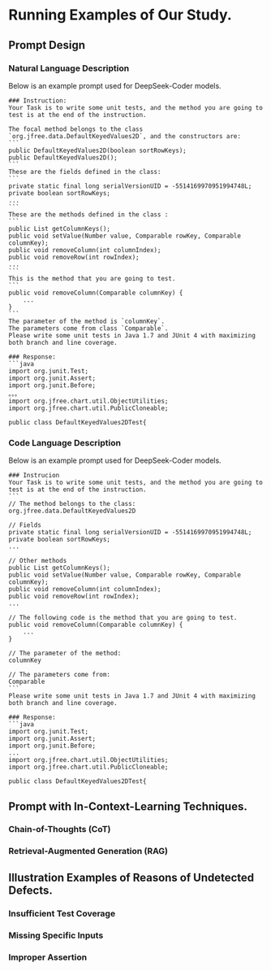 # Running Examples of Our Study.


## Prompt Design

### Natural Language Description

Below is an example prompt used for DeepSeek-Coder models.

    ### Instruction:
    Your Task is to write some unit tests, and the method you are going to test is at the end of the instruction.
    
    The focal method belongs to the class `org.jfree.data.DefaultKeyedValues2D`, and the constructors are:
    ```
    public DefaultKeyedValues2D(boolean sortRowKeys);
    public DefaultKeyedValues2D(); 
    ```
    These are the fields defined in the class:
    ```
    private static final long serialVersionUID = -5514169970951994748L;
    private boolean sortRowKeys;
    ...
    ```
    These are the methods defined in the class :
    ```
    public List getColumnKeys();
    public void setValue(Number value, Comparable rowKey, Comparable columnKey);
    public void removeColumn(int columnIndex);
    public void removeRow(int rowIndex);
    ...
    ```
    This is the method that you are going to test.
    ```
    public void removeColumn(Comparable columnKey) {
        ...
    }
    ```
    The parameter of the method is `columnKey`.
    The parameters come from class `Comparable`.
    Please write some unit tests in Java 1.7 and JUnit 4 with maximizing both branch and line coverage.
    
    ### Response:
    ```java
    import org.junit.Test;
    import org.junit.Assert;
    import org.junit.Before;
    。。。
    import org.jfree.chart.util.ObjectUtilities;
    import org.jfree.chart.util.PublicCloneable;
    
    public class DefaultKeyedValues2DTest{


### Code Language Description

Below is an example prompt used for DeepSeek-Coder models.


    ### Instrucion
    Your Task is to write some unit tests, and the method you are going to test is at the end of the instruction.
    ```
    // The method belongs to the class:
    org.jfree.data.DefaultKeyedValues2D
    
    // Fields
    private static final long serialVersionUID = -5514169970951994748L;
    private boolean sortRowKeys;
    ...
    
    // Other methods
    public List getColumnKeys();
    public void setValue(Number value, Comparable rowKey, Comparable columnKey);
    public void removeColumn(int columnIndex);
    public void removeRow(int rowIndex);
    ...
    
    // The following code is the method that you are going to test.
    public void removeColumn(Comparable columnKey) {
        ...
    }
    
    // The parameter of the method:
    columnKey
    
    // The parameters come from:
    Comparable
    ```
    Please write some unit tests in Java 1.7 and JUnit 4 with maximizing both branch and line coverage.
    
    ### Response:
    ```java
    import org.junit.Test;
    import org.junit.Assert;
    import org.junit.Before;
    ...
    import org.jfree.chart.util.ObjectUtilities;
    import org.jfree.chart.util.PublicCloneable;
    
    public class DefaultKeyedValues2DTest{


## Prompt with In-Context-Learning Techniques.

### Chain-of-Thoughts (CoT)

### Retrieval-Augmented Generation (RAG)


## Illustration Examples of Reasons of Undetected Defects.

### Insufficient Test Coverage

### Missing Specific Inputs

### Improper Assertion


